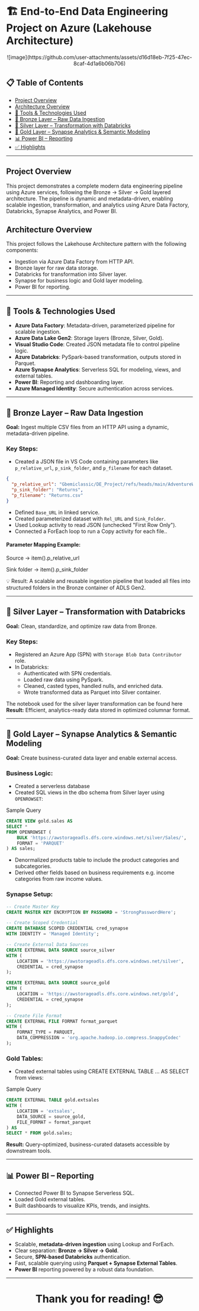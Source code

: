 # 🏗️ End-to-End Data Engineering Project on Azure (Lakehouse Architecture)
<p align="center">
![image](https://github.com/user-attachments/assets/d16d18eb-7f25-47ec-8caf-4d1a6b06b706)


## 📋 Table of Contents
- [Project Overview](#project-overview)
- [Architecture Overview](#architecture-overview)
- [🔧 Tools & Technologies Used](#-tools--technologies-used)
- [🔹 Bronze Layer – Raw Data Ingestion](#-bronze-layer--raw-data-ingestion)
- [🥂 Silver Layer – Transformation with Databricks](#-silver-layer--transformation-with-databricks)
- [🥇 Gold Layer – Synapse Analytics & Semantic Modeling](#-gold-layer--synapse-analytics--semantic-modeling)
- [📊 Power BI – Reporting](#-power-bi--reporting)
- [✅ Highlights](#-highlights)

***

## Project Overview
This project demonstrates a complete modern data engineering pipeline using Azure services, following the Bronze → Silver → Gold layered architecture. The pipeline is dynamic and metadata-driven, enabling scalable ingestion, transformation, and analytics using Azure Data Factory, Databricks, Synapse Analytics, and Power BI.

## Architecture Overview
This project follows the Lakehouse Architecture pattern with the following components:
- Ingestion via Azure Data Factory from HTTP API.
- Bronze layer for raw data storage.
- Databricks for transformation into Silver layer.
- Synapse for business logic and Gold layer modeling.
- Power BI for reporting.

***

## 🔧 Tools & Technologies Used
- **Azure Data Factory**: Metadata-driven, parameterized pipeline for scalable ingestion.
- **Azure Data Lake Gen2**: Storage layers (Bronze, Silver, Gold).
- **Visual Studio Code**: Created JSON metadata file to control pipeline logic.
- **Azure Databricks**: PySpark-based transformation, outputs stored in Parquet.
- **Azure Synapse Analytics**: Serverless SQL for modeling, views, and external tables.
- **Power BI**: Reporting and dashboarding layer.
- **Azure Managed Identity**: Secure authentication across services.

***

## 🔹 Bronze Layer – Raw Data Ingestion
**Goal:** Ingest multiple CSV files from an HTTP API using a dynamic, metadata-driven pipeline.

### Key Steps:
- Created a JSON file in VS Code containing parameters like `p_relative_url`, `p_sink_folder`, and `p_filename` for each dataset.
```json
{
  "p_relative_url": "Gbemiclassic/DE_Project/refs/heads/main/AdventureWorks_Returns.csv",
  "p_sink_folder": "Returns",
  "p_filename": "Returns.csv"
}
```
- Defined `Base_URL` in linked service.
- Created parameterized dataset with `Rel_URL` and `Sink_Folder`.
- Used Lookup activity to read JSON (unchecked "First Row Only").
- Connected a ForEach loop to run a Copy activity for each file..

#### Parameter Mapping Example:

Source → item().p_relative_url

Sink folder → item().p_sink_folder

💡 Result: A scalable and reusable ingestion pipeline that loaded all files into structured folders in the Bronze container of ADLS Gen2.

***

## 🥂 Silver Layer – Transformation with Databricks
**Goal:** Clean, standardize, and optimize raw data from Bronze.

### Key Steps:
- Registered an Azure App (SPN) with `Storage Blob Data Contributor` role.
- In Databricks:
  - Authenticated with SPN credentials.
  - Loaded raw data using PySpark.
  - Cleaned, casted types, handled nulls, and enriched data.
  - Wrote transformed data as Parquet into Silver container.

The notebook used for the silver layer transformation can be found here 
**Result:** Efficient, analytics-ready data stored in optimized columnar format.

***

## 🥇 Gold Layer – Synapse Analytics & Semantic Modeling
**Goal:** Create business-curated data layer and enable external access.

### Business Logic:
- Created a serverless database
- Created SQL views in the dbo schema from Silver layer using `OPENROWSET`:

Sample Query
```sql
CREATE VIEW gold.sales AS
SELECT *
FROM OPENROWSET (
    BULK 'https://awstorageadls.dfs.core.windows.net/silver/Sales/',
    FORMAT = 'PARQUET'
) AS sales;
```
- Denormalized products table to include the product categories and subcategories.
- Derived other fields based on business requirements e.g. income categories from raw income values.

### Synapse Setup:
```sql
-- Create Master Key
CREATE MASTER KEY ENCRYPTION BY PASSWORD = 'StrongPasswordHere';

-- Create Scoped Credential
CREATE DATABASE SCOPED CREDENTIAL cred_synapse
WITH IDENTITY = 'Managed Identity';

-- Create External Data Sources
CREATE EXTERNAL DATA SOURCE source_silver
WITH (
    LOCATION = 'https://awstorageadls.dfs.core.windows.net/silver',
    CREDENTIAL = cred_synapse
);

CREATE EXTERNAL DATA SOURCE source_gold
WITH (
    LOCATION = 'https://awstorageadls.dfs.core.windows.net/gold',
    CREDENTIAL = cred_synapse
);

-- Create File Format
CREATE EXTERNAL FILE FORMAT format_parquet
WITH (
    FORMAT_TYPE = PARQUET,
    DATA_COMPRESSION = 'org.apache.hadoop.io.compress.SnappyCodec'
);
```


### Gold Tables:
- Created external tables using CREATE EXTERNAL TABLE ... AS SELECT from views:

Sample Query
```sql
CREATE EXTERNAL TABLE gold.extsales
WITH (
    LOCATION = 'extsales',
    DATA_SOURCE = source_gold,
    FILE_FORMAT = format_parquet
) AS
SELECT * FROM gold.sales;
```

**Result:** Query-optimized, business-curated datasets accessible by downstream tools.

***

## 📊 Power BI – Reporting
- Connected Power BI to Synapse Serverless SQL.
- Loaded Gold external tables.
- Built dashboards to visualize KPIs, trends, and insights.

***

## ✅ Highlights
- Scalable, **metadata-driven ingestion** using Lookup and ForEach.
- Clear separation: **Bronze → Silver → Gold**.
- Secure, **SPN-based Databricks** authentication.
- Fast, scalable querying using **Parquet + Synapse External Tables**.
- **Power BI** reporting powered by a robust data foundation.

---

# <p align="center">Thank you for reading! 😎</p>


